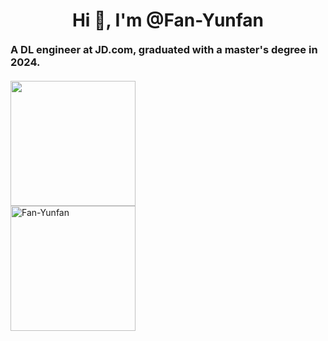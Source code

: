 <h1 align="center">Hi 👋, I'm @Fan-Yunfan</h1>

<div style="display: flex; align-items: center; gap: 20px; margin: 20px 0;">
  <!-- <img width="167" height="166" alt="image" src="https://github.com/user-attachments/assets/6a6bac85-09d1-4e55-b06a-45c9667e0bfa" /> --!>

  <h3 style="margin: 0; flex: 1;">A DL engineer at JD.com, graduated with a master's degree in 2024.</h3>
</div>

<div style="display: flex; justify-content: space-between; align-items: flex-start; width: 100%;">
  <img height="200px" src="https://github-readme-stats.vercel.app/api?username=Fan-Yunfan&hide_title=true&hide_border=true&show_icons=true&line_height=21&theme=dark&count_private=true" />
</div>

<img height="200px" src="https://github-readme-stats.vercel.app/api/top-langs?username=Fan-Yunfan&show_icons=true&theme=dark&locale=en&layout=compact" alt="Fan-Yunfan" />

